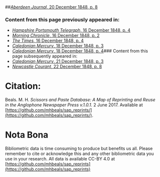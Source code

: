##[*Aberdeen Journal*, 20 December 1848, p. 8](https://mhbeals.github.io/sap_html/Aberdeen-Journal/Aberdeen-Journal-20-December-1848-p-8)

### Content from this page previously appeared in:
+ [*Hampshire Portsmouth Telegraph*, 16 December 1848, p. 4](https://mhbeals.github.io/sap_html/Hampshire-Portsmouth-Telegraph/Hampshire-Portsmouth-Telegraph-16-December-1848-p-4)
+ [*Morning Chronicle*, 16 December 1848, p. 2](https://mhbeals.github.io/sap_html/Morning-Chronicle/Morning-Chronicle-16-December-1848-p-2)
+ [*The Times*, 16 December 1848, p. 4](https://mhbeals.github.io/sap_html/The-Times/The-Times-16-December-1848-p-4)
+ [*Caledonian Mercury*, 18 December 1848, p. 3](https://mhbeals.github.io/sap_html/Caledonian-Mercury/Caledonian-Mercury-18-December-1848-p-3)
+ [*Caledonian Mercury*, 18 December 1848, p. 4](https://mhbeals.github.io/sap_html/Caledonian-Mercury/Caledonian-Mercury-18-December-1848-p-4)### Content from this page subsequently appeared in:
+ [*Caledonian Mercury*, 21 December 1848, p. 3](https://mhbeals.github.io/sap_html/Caledonian-Mercury/Caledonian-Mercury-21-December-1848-p-3)
+ [*Newcastle Courant*, 22 December 1848, p. 8](https://mhbeals.github.io/sap_html/Newcastle-Courant/Newcastle-Courant-22-December-1848-p-8)
                    
# Citation: 

Beals. M. H. *Scissors and Paste Database: A Map of Reprinting and Reuse in the Anglophone Newspaper Press v.1.0.1.* 2 June 2017. Available at [https://github.com/mhbeals/sap_reprints/](https://github.com/mhbeals/sap_reprints/). 
                    
# Nota Bona

Bibliometric data is time consuming to produce but benefits us all. Please remember to cite or acknowledge this and any other bibliometric data you use in your research. All data is available CC-BY 4.0 at [https://github.com/mhbeals/sap_reprints](https://github.com/mhbeals/sap_reprints)